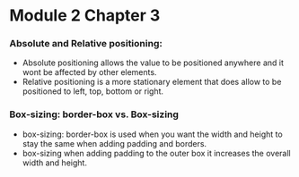 # Module 2 Chapter 3

### Absolute and Relative positioning:
*  Absolute positioning allows the value to be positioned anywhere and it wont be affected by other elements.
* Relative positioning is a more stationary element that does allow to be positioned to left, top, bottom or right.


### Box-sizing: border-box vs. Box-sizing

* box-sizing: border-box is used when you want the width and height to stay the same when adding padding and borders.
* box-sizing when adding padding to the outer box it increases the overall width and height.
